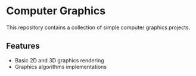 # Computer Graphics 

This repository contains a collection of simple computer graphics projects.

## Features

- Basic 2D and 3D graphics rendering
- Graphics algorithms implementations
